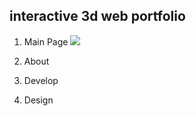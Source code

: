 ## interactive 3d web portfolio 

1. Main Page
<img src=“https://user-images.githubusercontent.com/98101323/152152807-c962d452-b27e-4762-b091-33f5881c1edb.gif“><br/>
2. About 

3. Develop

4. Design

